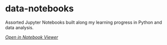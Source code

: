 # data-notebooks

Assorted Jupyter Notebooks built along my learning progress in Python and data analysis.

[*Open in Notebook Viewer*](https://nbviewer.jupyter.org/github/angelosalton/data-notebooks/tree/master/)
